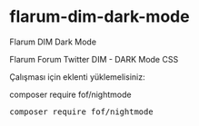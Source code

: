 # flarum-dim-dark-mode
Flarum DIM Dark Mode

Flarum Forum Twitter DIM - DARK Mode CSS

Çalışması için eklenti yüklemelisiniz:

composer require fof/nightmode

<div class="highlight highlight-source-shell"><pre>composer require fof/nightmode</pre></div>
